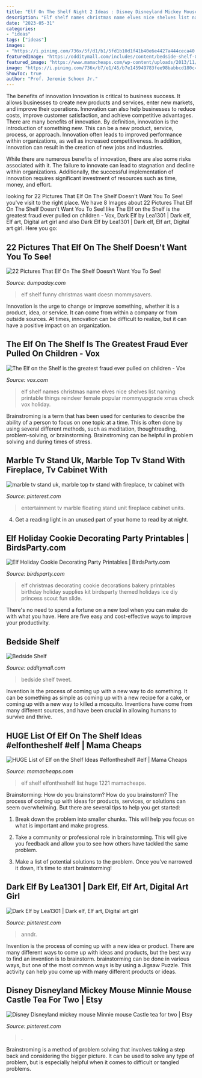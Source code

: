 ```yaml
---
title: "Elf On The Shelf Night 2 Ideas : Disney Disneyland Mickey Mouse Minnie Mouse Castle Tea For Two"
description: "Elf shelf names christmas name elves nice shelves list naming printable things reindeer female popular mommyupgrade xmas check vox holiday"
date: "2023-05-31"
categories:
- "ideas"
tags: ["ideas"]
images:
- "https://i.pinimg.com/736x/5f/d1/b1/5fd1b10d1f41b40e6e4427a444ceca40.jpg"
featuredImage: "https://odditymall.com/includes/content/bedside-shelf-0.jpg"
featured_image: "https://www.mamacheaps.com/wp-content/uploads/2013/11/elf-on-the-shelf-1221-2.jpg"
image: "https://i.pinimg.com/736x/b7/e1/45/b7e145949783fee98babbcd180c4bb13.jpg"
ShowToc: true
author: "Prof. Jeremie Schoen Jr."
---
```



The benefits of innovation
Innovation is critical to business success. It allows businesses to create new products and services, enter new markets, and improve their operations. Innovation can also help businesses to reduce costs, improve customer satisfaction, and achieve competitive advantages.
There are many benefits of innovation. By definition, innovation is the introduction of something new. This can be a new product, service, process, or approach. Innovation often leads to improved performance within organizations, as well as increased competitiveness. In addition, innovation can result in the creation of new jobs and industries.

While there are numerous benefits of innovation, there are also some risks associated with it. The failure to innovate can lead to stagnation and decline within organizations. Additionally, the successful implementation of innovation requires significant investment of resources such as time, money, and effort.

	

		
looking for 22 Pictures That Elf On The Shelf Doesn&#039;t Want You To See! you've visit to the right place. We have 8 Images about 22 Pictures That Elf On The Shelf Doesn&#039;t Want You To See! like The Elf on the Shelf is the greatest fraud ever pulled on children - Vox, Dark Elf by Lea1301 | Dark elf, Elf art, Digital art girl and also Dark Elf by Lea1301 | Dark elf, Elf art, Digital art girl. Here you go:
		
    
## 22 Pictures That Elf On The Shelf Doesn&#039;t Want You To See!

<img loading=lazy src="http://www.dumpaday.com/wp-content/uploads/2014/12/funny-elf-on-the-shelf-21.jpg" onerror="this.onerror=null;this.src='https://tse4.mm.bing.net/th?id=OIP.1FOusMMmMOHXCtAaNMcV-gHaJ3&amp;pid=15.1';" alt="22 Pictures That Elf On The Shelf Doesn&#039;t Want You To See!">

_Source: dumpaday.com_

>elf shelf funny christmas want doesn mommysavers. 

	

Innovation is the urge to change or improve something, whether it is a product, idea, or service. It can come from within a company or from outside sources. At times, innovation can be difficult to realize, but it can have a positive impact on an organization.

    
## The Elf On The Shelf Is The Greatest Fraud Ever Pulled On Children - Vox

<img loading=lazy src="https://cdn.vox-cdn.com/thumbor/yNHJ7bseUb3K13V39KbAhfnGHws=/0x0:564x817/1200x0/filters:focal(0x0:564x817):no_upscale()/cdn.vox-cdn.com/uploads/chorus_asset/file/7639531/95c22c9e80f616232ac316c666fd7377.0.jpeg" onerror="this.onerror=null;this.src='https://tse3.mm.bing.net/th?id=OIP.Cpg-Ky4zZ2CMKniU1y2AtgHaKu&amp;pid=15.1';" alt="The Elf on the Shelf is the greatest fraud ever pulled on children - Vox">

_Source: vox.com_

>elf shelf names christmas name elves nice shelves list naming printable things reindeer female popular mommyupgrade xmas check vox holiday. 

	

Brainstroming is a term that has been used for centuries to describe the ability of a person to focus on one topic at a time. This is often done by using several different methods, such as meditation, thoughtreading, problem-solving, or brainstorming. Brainstroming can be helpful in problem solving and during times of stress.

    
## Marble Tv Stand Uk, Marble Top Tv Stand With Fireplace, Tv Cabinet With

<img loading=lazy src="https://i.pinimg.com/736x/ac/9e/ea/ac9eea66279817a4ecf4898b97ef9f52--entertainment-units-wall-units.jpg?b=t" onerror="this.onerror=null;this.src='https://tse1.mm.bing.net/th?id=OIP.YQ3bUjA8A_qYCdbpW5xBPQHaHa&amp;pid=15.1';" alt="marble tv stand uk, marble top tv stand with fireplace, tv cabinet with">

_Source: pinterest.com_

>entertainment tv marble floating stand unit fireplace cabinet units. 

	

4. Get a reading light in an unused part of your home to read by at night.

    
## Elf Holiday Cookie Decorating Party Printables | BirdsParty.com

<img loading=lazy src="http://cdn.shopify.com/s/files/1/1644/7575/products/elf-bakery-shop-cookie-decorating-party-ideas_1024x1024.png?v=1481380268" onerror="this.onerror=null;this.src='https://tse2.mm.bing.net/th?id=OIP.5EyELJTbxe9Stkujbe-fWwHaJ4&amp;pid=15.1';" alt="Elf Holiday Cookie Decorating Party Printables | BirdsParty.com">

_Source: birdsparty.com_

>elf christmas decorating cookie decorations bakery printables birthday holiday supplies kit birdsparty themed holidays ice diy princess scout fun slide. 

	

There's no need to spend a fortune on a new tool when you can make do with what you have. Here are five easy and cost-effective ways to improve your productivity.

    
## Bedside Shelf

<img loading=lazy src="https://odditymall.com/includes/content/bedside-shelf-0.jpg" onerror="this.onerror=null;this.src='https://tse1.mm.bing.net/th?id=OIP.Pwu7fBbiApZ9MnSDnagvlQHaGe&amp;pid=15.1';" alt="Bedside Shelf">

_Source: odditymall.com_

>bedside shelf tweet. 

	

Invention is the process of coming up with a new way to do something. It can be something as simple as coming up with a new recipe for a cake, or coming up with a new way to killed a mosquito. Inventions have come from many different sources, and have been crucial in allowing humans to survive and thrive.

    
## HUGE List Of Elf On The Shelf Ideas #elfontheshelf #elf | Mama Cheaps

<img loading=lazy src="https://www.mamacheaps.com/wp-content/uploads/2013/11/elf-on-the-shelf-1221-2.jpg" onerror="this.onerror=null;this.src='https://tse4.mm.bing.net/th?id=OIP.WwlXWWI1vPqQKQ3GJZuwawHaFj&amp;pid=15.1';" alt="HUGE List of Elf on the Shelf Ideas #elfontheshelf #elf | Mama Cheaps">

_Source: mamacheaps.com_

>elf shelf elfontheshelf list huge 1221 mamacheaps. 

	

Brainstorming: How do you brainstorm?
How do you brainstorm? The process of coming up with ideas for products, services, or solutions can seem overwhelming. But there are several tips to help you get started:
1. Break down the problem into smaller chunks. This will help you focus on what is important and make progress.

2. Take a community or professional role in brainstorming. This will give you feedback and allow you to see how others have tackled the same problem.

3. Make a list of potential solutions to the problem. Once you’ve narrowed it down, it’s time to start brainstorming!

    
## Dark Elf By Lea1301 | Dark Elf, Elf Art, Digital Art Girl

<img loading=lazy src="https://i.pinimg.com/736x/b7/e1/45/b7e145949783fee98babbcd180c4bb13.jpg" onerror="this.onerror=null;this.src='https://tse1.mm.bing.net/th?id=OIP.7ycBhJ-9Xv_371CUGX-wuQHaMH&amp;pid=15.1';" alt="Dark Elf by Lea1301 | Dark elf, Elf art, Digital art girl">

_Source: pinterest.com_

>anndr. 

	

Invention is the process of coming up with a new idea or product. There are many different ways to come up with ideas and products, but the best way to find an invention is to brainstorm. brainstorming can be done in various ways, but one of the most common ways is by using a Jigsaw Puzzle. This activity can help you come up with many different products or ideas.

    
## Disney Disneyland Mickey Mouse Minnie Mouse Castle Tea For Two | Etsy

<img loading=lazy src="https://i.pinimg.com/736x/5f/d1/b1/5fd1b10d1f41b40e6e4427a444ceca40.jpg" onerror="this.onerror=null;this.src='https://tse3.mm.bing.net/th?id=OIP.Q7TMoSVuJp7J5WjWRAgKoAHaGt&amp;pid=15.1';" alt="Disney Disneyland mickey mouse Minnie mouse Castle tea for two | Etsy">

_Source: pinterest.com_

>. 

	

Brainstroming is a method of problem solving that involves taking a step back and considering the bigger picture. It can be used to solve any type of problem, but is especially helpful when it comes to difficult or tangled problems.

